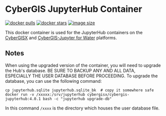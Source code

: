 # CyberGIS JupyterHub Container

[![docker pulls](https://img.shields.io/docker/pulls/cybergisx/cybergis-jupyterhub.svg)](https://hub.docker.com/r/cybergisx/cybergis-jupyterhub/)
[![docker stars](https://img.shields.io/docker/stars/cybergisx/cybergis-jupyterhub.svg)](https://hub.docker.com/r/cybergisx/cybergis-jupyterhub/)
[![image size](https://img.shields.io/docker/image-size/cybergisx/cybergis-jupyterhub/latest)](https://hub.docker.com/r/cybergisx/cybergis-jupyterhub/ "cybergisx/cybergis-jupyterhub image size")

This docker container is used for the JupyterHub containers on the [CyberGISX](https://cybergisxhub.cigi.illinois.edu/) and [CyberGIS-Jupyter for Water](https://go.illinois.edu/cybergis-jupyter-water/) platforms.

## Notes

When using the upgraded version of the container, you will need to upgrade the Hub's database. BE SURE TO BACKUP ANY AND ALL DATA, ESPECIALLY THE USER DATABASE BEFORE PROCEEDING. To upgrade the database, you can use the following command:

```
cp jupyterhub.sqlite jupyterhub.sqlite_bk  # copy it somewhere safe
docker run -v /xxxxx:/srv/jupyterhub cybergisx/cybergis-jupyterhub:4.0.1 bash -c "jupyterhub upgrade-db"
```

In this command `/xxxx` is the directory which houses the user database file.
